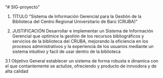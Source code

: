 "# SIG-proyecto"

1. TÍTULO
    "Sistema de Información Gerencial para la Gestión de la Biblioteca del Centro Regional Universitario de Barú (CRUBA)"

2. JUSTIFICACIÓN
    Desarrollar e implementar un Sistema de Información Gerencial que optimice la gestión de los recursos bibliográficos y servicios de la biblioteca del CRUBA, mejorando la eficiencia en los procesos administrativos y la experiencia de los usuarios mediante un sistema intuitivo y facil de usar dentro de la biblioteca


3.1 Objetivo General
 establecer un sistema de forma robusta e dinamica con el que contantemente se actulize, ofreciendo y producto de innvodora y de alta calidad
   
    
